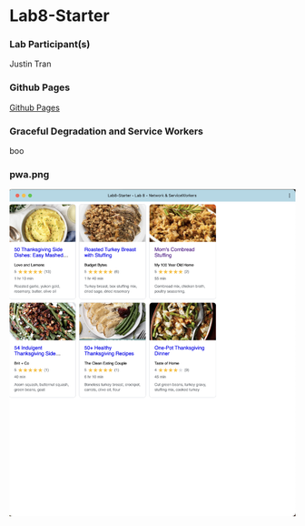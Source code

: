 # Lab8-Starter

### Lab Participant(s)
Justin Tran

### Github Pages
[Github Pages](https://jtran-9.github.io/Lab8-Starter/)

### Graceful Degradation and Service Workers
boo

### pwa.png
![pwa screenshot](pwa.png)
